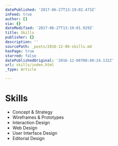 ```yaml
---
datePublished: '2017-06-27T13:19:02.473Z'
inFeed: true
author: []
via: {}
dateModified: '2017-06-27T13:19:01.929Z'
title: Skills
publisher: {}
description: ''
sourcePath: _posts/2016-12-06-skills.md
hasPage: true
starred: false
datePublishedOriginal: '2016-12-06T00:40:24.132Z'
url: skills/index.html
_type: Article

---
```

# Skills

* Concept & Strategy
* Wireframes & Prototypes
* Interaction Design
* Web Design
* User Interface Design
* Editorial Design